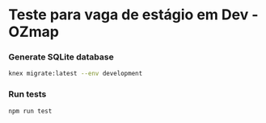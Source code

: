 # Teste para vaga de estágio em Dev - OZmap

### Generate SQLite database
```bash
knex migrate:latest --env development
```

### Run tests
```bash
npm run test
```
